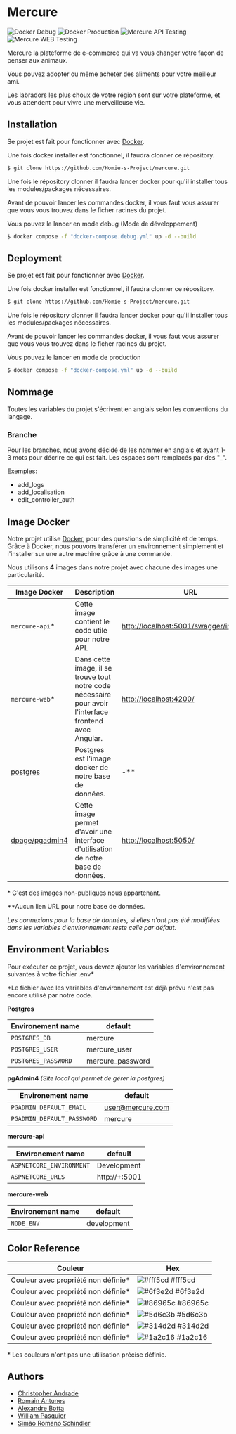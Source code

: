 # Mercure

![Docker Debug](https://github.com/Homie-s-Project/mercure/actions/workflows/docker-compose-debug.yml/badge.svg)
![Docker Production](https://github.com/Homie-s-Project/mercure/actions/workflows/docker-compose-prod.yml/badge.svg)
![Mercure API Testing](https://github.com/Homie-s-Project/mercure/actions/workflows/mercure-api-testing.yml/badge.svg)
![Mercure WEB Testing](https://github.com/Homie-s-Project/mercure/actions/workflows/mercure-web-testing.yml/badge.svg)



Mercure la plateforme de e-commerce qui va vous changer votre façon de penser aux animaux. 

Vous pouvez adopter ou même acheter des aliments pour votre meilleur ami. 


Les labradors les plus choux de votre région sont sur votre plateforme, et vous attendent pour vivre une merveilleuse vie.

## Installation

Se projet est fait pour fonctionner avec [Docker](https://www.docker.com).

Une fois docker installer est fonctionnel, il faudra clonner ce répository.

```bash
$ git clone https://github.com/Homie-s-Project/mercure.git
```

Une fois le répository clonner il faudra lancer docker pour qu'il installer tous les modules/packages nécessaires.

Avant de pouvoir lancer les commandes docker, il vous faut vous assurer que vous vous trouvez dans le ficher racines du projet.

Vous pouvez le lancer en mode debug (Mode de développement)

```bash
$ docker compose -f "docker-compose.debug.yml" up -d --build
```

## Deployment

Se projet est fait pour fonctionner avec [Docker](https://www.docker.com).

Une fois docker installer est fonctionnel, il faudra clonner ce répository.

```bash
$ git clone https://github.com/Homie-s-Project/mercure.git
```

Une fois le répository clonner il faudra lancer docker pour qu'il installer tous les modules/packages nécessaires.

Avant de pouvoir lancer les commandes docker, il vous faut vous assurer que vous vous trouvez dans le ficher racines du projet.

Vous pouvez le lancer en mode de production

```bash
$ docker compose -f "docker-compose.yml" up -d --build
```

## Nommage
Toutes les variables du projet s'écrivent en anglais selon les conventions du langage.

### Branche

Pour les branches, nous avons décidé de les nommer en anglais et ayant 1-3 mots pour décrire ce qui est fait. Les espaces sont remplacés par des "_".

Exemples:
  * add_logs
  * add_localisation
  * edit_controller_auth

## Image Docker
Notre projet utilise  [Docker](https://www.docker.com), pour des questions de simplicité et de temps. Grâce à Docker, nous pouvons transférer un environnement simplement et l'installer sur une autre machine grâce à une commande.

Nous utilisons **4** images dans notre projet avec chacune des images une particularité.

| Image Docker   	| Description         |  URL |
| ------------------    | --------------- | ----------------|
| `mercure-api`*         | Cette image contient le code utile pour notre API. |[http://localhost:5001/swagger/index.html](http://localhost:5001/swagger/index.html) |
| `mercure-web`*     	  | Dans cette image, il se trouve tout notre code nécessaire pour avoir l'interface frontend avec Angular. | [http://localhost:4200/](http://localhost:4200/)
| [postgres](https://hub.docker.com/_/postgres)| Postgres est l'image docker de notre base de données. | -** |
| [dpage/pgadmin4](https://hub.docker.com/r/dpage/pgadmin4) 	| Cette image permet d'avoir une interface d'utilisation de notre base de données.|  [http://localhost:5050/](http://localhost:5050/) |

\* C'est des images non-publiques nous appartenant.

\**Aucun lien URL pour notre base de données.

*Les connexions pour la base de données, si elles n'ont pas été modifiées dans les variables d'environnement reste celle par défaut.*

## Environment Variables

Pour exécuter ce projet, vous devrez ajouter les variables d'environnement suivantes à votre fichier .env\*

\*Le fichier avec les variables d'environnement est déjà prévu n'est pas encore utilisé par notre code.

**Postgres**

| Environement name   | default         |
| ------------------- | --------------- |
| `POSTGRES_DB`       | mercure          |
| `POSTGRES_USER`     | mercure_user     |
| `POSTGRES_PASSWORD` | mercure_password |

**pgAdmin4** *(Site local qui permet de gérer la postgres)*

| Environement name          | default     |
| -------------------------- | ----------- |
| `PGADMIN_DEFAULT_EMAIL`    | user@mercure.com |
| `PGADMIN_DEFAULT_PASSWORD` | mercure      |

**mercure-api**

| Environement name        | default       |
| ------------------------ | ------------- |
| `ASPNETCORE_ENVIRONMENT` | Development   |
| `ASPNETCORE_URLS`        | http://+:5001 |

**mercure-web**

| Environement name        | default       |
| ------------------------ | ------------- |
| `NODE_ENV` | development   |

## Color Reference

| Couleur             | Hex                                                                |
| ----------------- | ------------------------------------------------------------------ |
| Couleur avec propriété non définie* | ![#fff5cd](https://via.placeholder.com/15/fff5cd/fff5cd.png) #fff5cd |
| Couleur avec propriété non définie* | ![#6f3e2d](https://via.placeholder.com/15/6f3e2d/6f3e2d.png) #6f3e2d |
| Couleur avec propriété non définie* | ![#86965c](https://via.placeholder.com/15/86965c/86965c.png) #86965c |
| Couleur avec propriété non définie* | ![#5d6c3b](https://via.placeholder.com/15/5d6c3b/5d6c3b.png) #5d6c3b |
| Couleur avec propriété non définie* | ![#314d2d](https://via.placeholder.com/15/314d2d/314d2d.png) #314d2d |
| Couleur avec propriété non définie* | ![#1a2c16](https://via.placeholder.com/15/1a2c16/1a2c16.png) #1a2c16 |

\* Les couleurs n'ont pas une utilisation précise définie.

## Authors

-   [Christopher Andrade](https://github.com/Chriss052)
-   [Romain Antunes](https://github.com/Flasssh)
-   [Alexandre Botta](https://github.com/bottaalexandre)
-   [William Pasquier](https://github.com/WilliamDevv)
-   [Simão Romano Schindler](https://github.com/SchindlerSimao)
